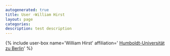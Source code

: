 ```yaml
---
autogenerated: true
title: User ›William Hirst
layout: page
categories: 
description: test description
---
```


{% include user-box name='William Hirst' affiliation=' [Humboldt-Universität zu Berlin](https://www.thereberlab.com)' %}

